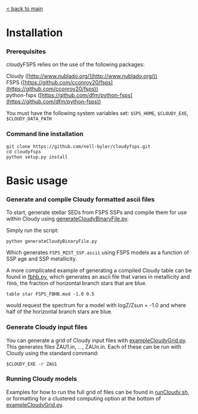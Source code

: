 
[< back to main](http://nell-byler.github.io/cloudyfsps/)

# Installation

### Prerequisites
cloudyFSPS relies on the use of the following packages:

Cloudy ([http://www.nublado.org/](http://www.nublado.org/))  
FSPS ([https://github.com/cconroy20/fsps](https://github.com/cconroy20/fsps))  
python-fsps ([https://github.com/dfm/python-fsps](https://github.com/dfm/python-fsps))  

You must have the following system variables set: 
`$SPS_HOME`, `$CLOUDY_EXE`, `$CLOUDY_DATA_PATH`

### Command line installation
```
git clone https://github.com/nell-byler/cloudyfsps.git 
cd cloudyfsps 
python setup.py install 
```
# Basic usage

### Generate and compile Cloudy formatted ascii files
To start, generate stellar SEDs from FSPS SSPs and compile them for use within Cloudy using [generateCloudyBinaryFile.py](https://github.com/nell-byler/cloudyfsps/blob/master/demos/generateCloudyBinaryFile.py).

Simply run the script:
```
python generateCloudyBinaryFile.py
```
Which generates `FSPS_MIST_SSP.ascii` using FSPS models as a function of SSP age and SSP metallicity.  


A more complicated example of generating a compiled Cloudy table can be found in [fbhb.py](https://github.com/nell-byler/cloudyfsps/blob/master/demos/fbhb.py), which generates an ascii file that varies in metallicity and `fbhb`, the fraction of horizontal branch stars that are blue.
```
table star FSPS_FBHB.mod -1.0 0.5
```
would request the spectrum for a model with logZ/Zsun = -1.0 and where half of the horizontal branch stars are blue.

### Generate Cloudy input files
You can generate a grid of Cloudy input files with [exampleCloudyGrid.py](https://github.com/nell-byler/cloudyfsps/blob/master/demos/exampleCloudyGrid.py). This generates files ZAU1.in, ..., ZAUn.in. Each of these can be run with Cloudy using the standard command:  
```
$CLOUDY_EXE -r ZAU1
```

### Running Cloudy models
Examples for how to run the full grid of files can be found in [runCloudy.sh](https://github.com/nell-byler/cloudyfsps/blob/master/scripts/runCloudy.sh), or formatting for a clustered computing option at the bottom of [exampleCloudyGrid.py](https://github.com/nell-byler/cloudyfsps/blob/master/demos/exampleCloudyGrid.py).

